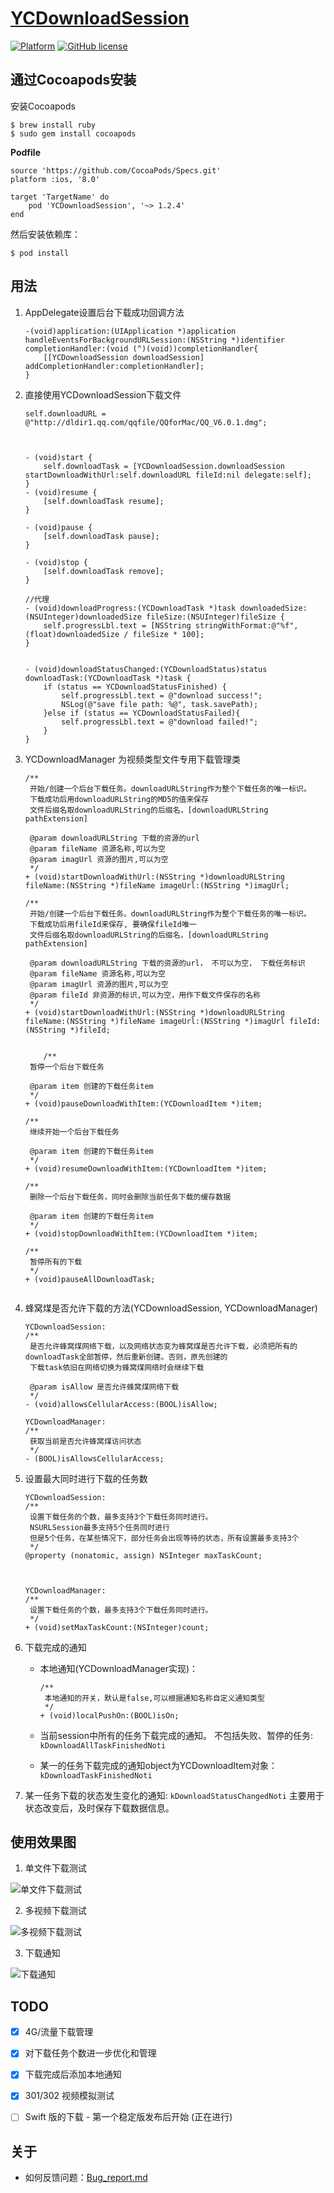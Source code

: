 # [YCDownloadSession](https://onezens.github.io/YCDownloadSession/)

[![Platform](https://img.shields.io/badge/platform-iOS-yellowgreen.svg)](https://github.com/onezens/YCDownloadSession)
[![GitHub license](https://img.shields.io/github/license/onezens/YCDownloadSession.svg)](https://github.com/onezens/YCDownloadSession/blob/master/LICENSE)


## 通过Cocoapods安装

安装Cocoapods

```
$ brew install ruby
$ sudo gem install cocoapods
```

**Podfile**

```
source 'https://github.com/CocoaPods/Specs.git'
platform :ios, '8.0'

target 'TargetName' do
    pod 'YCDownloadSession', '~> 1.2.4'
end
```

然后安装依赖库：

```
$ pod install
```


## 用法

1. AppDelegate设置后台下载成功回调方法

	```
	-(void)application:(UIApplication *)application handleEventsForBackgroundURLSession:(NSString *)identifier completionHandler:(void (^)(void))completionHandler{
	    [[YCDownloadSession downloadSession] addCompletionHandler:completionHandler];
	}
	
	```


2. 直接使用YCDownloadSession下载文件

	```
	self.downloadURL = @"http://dldir1.qq.com/qqfile/QQforMac/QQ_V6.0.1.dmg";
	


    - (void)start {
        self.downloadTask = [YCDownloadSession.downloadSession startDownloadWithUrl:self.downloadURL fileId:nil delegate:self];
    }
    - (void)resume {
        [self.downloadTask resume];
    }
    
    - (void)pause {
        [self.downloadTask pause];
    }
    
    - (void)stop {
        [self.downloadTask remove];
    }
    	
    //代理
    - (void)downloadProgress:(YCDownloadTask *)task downloadedSize:(NSUInteger)downloadedSize fileSize:(NSUInteger)fileSize {
        self.progressLbl.text = [NSString stringWithFormat:@"%f",(float)downloadedSize / fileSize * 100];
    }
    
    
    - (void)downloadStatusChanged:(YCDownloadStatus)status downloadTask:(YCDownloadTask *)task {
        if (status == YCDownloadStatusFinished) {
            self.progressLbl.text = @"download success!";
            NSLog(@"save file path: %@", task.savePath);
        }else if (status == YCDownloadStatusFailed){
            self.progressLbl.text = @"download failed!";
        }
    }

	```
	
3. YCDownloadManager 为视频类型文件专用下载管理类

	```
    /**
     开始/创建一个后台下载任务。downloadURLString作为整个下载任务的唯一标识。
     下载成功后用downloadURLString的MD5的值来保存
     文件后缀名取downloadURLString的后缀名，[downloadURLString pathExtension]
    
     @param downloadURLString 下载的资源的url
     @param fileName 资源名称,可以为空
     @param imagUrl 资源的图片,可以为空
     */
    + (void)startDownloadWithUrl:(NSString *)downloadURLString fileName:(NSString *)fileName imageUrl:(NSString *)imagUrl;
    
    /**
     开始/创建一个后台下载任务。downloadURLString作为整个下载任务的唯一标识。
     下载成功后用fileId来保存, 要确保fileId唯一
     文件后缀名取downloadURLString的后缀名，[downloadURLString pathExtension]
     
     @param downloadURLString 下载的资源的url， 不可以为空， 下载任务标识
     @param fileName 资源名称,可以为空
     @param imagUrl 资源的图片,可以为空
     @param fileId 非资源的标识,可以为空，用作下载文件保存的名称
     */
    + (void)startDownloadWithUrl:(NSString *)downloadURLString fileName:(NSString *)fileName imageUrl:(NSString *)imagUrl fileId:(NSString *)fileId;

    
        /**
     暂停一个后台下载任务
     
     @param item 创建的下载任务item
     */
    + (void)pauseDownloadWithItem:(YCDownloadItem *)item;
    
    /**
     继续开始一个后台下载任务
     
     @param item 创建的下载任务item
     */
    + (void)resumeDownloadWithItem:(YCDownloadItem *)item;
    
    /**
     删除一个后台下载任务，同时会删除当前任务下载的缓存数据
     
     @param item 创建的下载任务item
     */
    + (void)stopDownloadWithItem:(YCDownloadItem *)item;
    
    /**
     暂停所有的下载
     */
    + (void)pauseAllDownloadTask;

	
	```

4. 蜂窝煤是否允许下载的方法(YCDownloadSession, YCDownloadManager)

	```
	YCDownloadSession: 
	/**
	 是否允许蜂窝煤网络下载，以及网络状态变为蜂窝煤是否允许下载，必须把所有的downloadTask全部暂停，然后重新创建。否则，原先创建的
	 下载task依旧在网络切换为蜂窝煤网络时会继续下载
	 
	 @param isAllow 是否允许蜂窝煤网络下载
	 */
	- (void)allowsCellularAccess:(BOOL)isAllow;
	
	YCDownloadManager:
	/**
	 获取当前是否允许蜂窝煤访问状态
	 */
	- (BOOL)isAllowsCellularAccess;
	```

5. 设置最大同时进行下载的任务数

	```
	YCDownloadSession: 
	/**
	 设置下载任务的个数，最多支持3个下载任务同时进行。
	 NSURLSession最多支持5个任务同时进行
	 但是5个任务，在某些情况下，部分任务会出现等待的状态，所有设置最多支持3个
	 */
	@property (nonatomic, assign) NSInteger maxTaskCount;
	
	
	
	YCDownloadManager:
	/**
	 设置下载任务的个数，最多支持3个下载任务同时进行。
	 */
	+ (void)setMaxTaskCount:(NSInteger)count;
	```
	
6. 下载完成的通知
	* 本地通知(YCDownloadManager实现)：
	
		```
		/**
		 本地通知的开关，默认是false,可以根据通知名称自定义通知类型
		 */
		+ (void)localPushOn:(BOOL)isOn;
		```
	* 当前session中所有的任务下载完成的通知。 不包括失败、暂停的任务: `kDownloadAllTaskFinishedNoti`
	* 某一的任务下载完成的通知object为YCDownloadItem对象：`kDownloadTaskFinishedNoti`

7. 某一任务下载的状态发生变化的通知: `kDownloadStatusChangedNoti` 主要用于状态改变后，及时保存下载数据信息。



## 使用效果图

1. 单文件下载测试

  ![单文件下载测试](http://src.onezen.cc/demo/download/1.gif)

2. 多视频下载测试

  ![多视频下载测试](http://src.onezen.cc/demo/download/2.gif)
  
3. 下载通知

  ![下载通知](http://src.onezen.cc/demo/download/4.png)


## TODO

* [x] 4G/流量下载管理
* [x] 对下载任务个数进一步优化和管理
* [x]  下载完成后添加本地通知
* [x] 301/302 视频模拟测试
* [ ] Swift 版的下载 - 第一个稳定版发布后开始 (正在进行)


## 关于

* 如何反馈问题：[Bug_report.md](https://github.com/onezens/YCDownloadSession/blob/master/.github/ISSUE_TEMPLATE/Bug_report.md)



